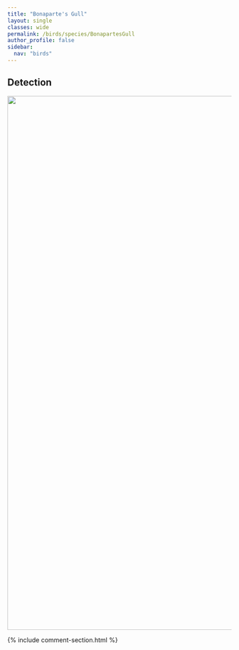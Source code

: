 ```yaml
---
title: "Bonaparte's Gull"
layout: single
classes: wide
permalink: /birds/species/BonapartesGull
author_profile: false
sidebar:
  nav: "birds"
---
```


<h2>Detection</h2>

<a href="https://drive.google.com/uc?export=view&id=1Wda3jcUC51-av6BivY4mQRWnZo57mRhY">
<img src="https://drive.google.com/uc?export=view&id=1Wda3jcUC51-av6BivY4mQRWnZo57mRhY" height = "1200" width = "800">
</a>

{% include comment-section.html %}
